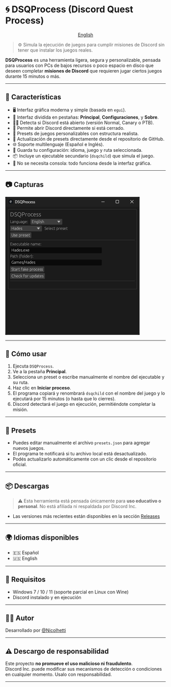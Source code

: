 # 🌀 DSQProcess (Discord Quest Process)

<p align="center">
  <a href="/README.md">English</a>
</p>

> ⚙️ Simula la ejecución de juegos para cumplir misiones de Discord sin tener que instalar los juegos reales.

**DSQProcess** es una herramienta ligera, segura y personalizable, pensada para usuarios con PCs de bajos recursos o poco espacio en disco que deseen completar **misiones de Discord** que requieren jugar ciertos juegos durante 15 minutos o más.

---

## 🌟 Características

- 🖥️ Interfaz gráfica moderna y simple (basada en `egui`).
- 🧭 Interfaz dividida en pestañas: **Principal**, **Configuraciones**, y **Sobre**.
- 🕵️‍♂️ Detecta si Discord está abierto (versión Normal, Canary o PTB).
- 🔘 Permite abrir Discord directamente si está cerrado.
- 📁 Presets de juegos personalizables con estructura realista.
- 🔄 Actualización de presets directamente desde el repositorio de GitHub.
- 🌐 Soporte multilenguaje (Español e Inglés).
- 💾 Guarda tu configuración: idioma, juego y ruta seleccionada.
- 📦 Incluye un ejecutable secundario (`dsqchild`) que simula el juego.
- 🚫 No se necesita consola: todo funciona desde la interfaz gráfica.

---

## 📷 Capturas

![Main](assets/image1.png)

---

## 🚀 Cómo usar

1. Ejecuta `DSQProcess`.
2. Ve a la pestaña **Principal**.
3. Selecciona un preset o escribe manualmente el nombre del ejecutable y su ruta.
4. Haz clic en **Iniciar proceso**.
5. El programa copiará y renombrará `dsqchild` con el nombre del juego y lo ejecutará por 15 minutos (o hasta que lo cierres).
6. Discord detectará el juego en ejecución, permitiéndote completar la misión.

---

## 🔄 Presets

- Puedes editar manualmente el archivo `presets.json` para agregar nuevos juegos.
- El programa te notificará si tu archivo local está desactualizado.
- Podés actualizarlo automáticamente con un clic desde el repositorio oficial.

---

## 📦 Descargas

> ⚠️ Esta herramienta está pensada únicamente para **uso educativo o personal**. No está afiliada ni respaldada por Discord Inc.

- Las versiones más recientes están disponibles en la sección [Releases](https://github.com/Nicolhetti/DSQProcess/releases)

---

## 🌍 Idiomas disponibles

- 🇪🇸 Español  
- 🇺🇸 English

---

## 🔧 Requisitos

- Windows 7 / 10 / 11 (soporte parcial en Linux con Wine)
- Discord instalado y en ejecución

---

## 👨‍💻 Autor

Desarrollado por [@Nicolhetti](https://github.com/Nicolhetti)  
<!-- *Con ayuda de ChatGPT y un poco de Copilot 💻✨* -->

---

## ⚠️ Descargo de responsabilidad

Este proyecto **no promueve el uso malicioso ni fraudulento**.  
Discord Inc. puede modificar sus mecanismos de detección o condiciones en cualquier momento. Usalo con responsabilidad.

---
